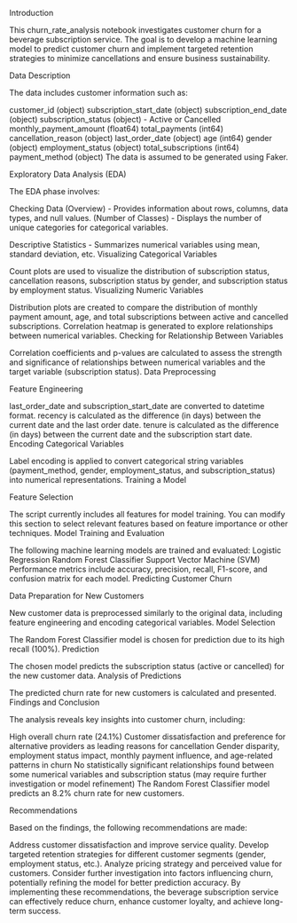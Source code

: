 Introduction

This churn_rate_analysis notebook investigates customer churn for a beverage subscription service. The goal is to develop a machine learning model to predict customer churn and implement targeted retention strategies to minimize cancellations and ensure business sustainability.

Data Description

The data includes customer information such as:

customer_id (object)
subscription_start_date (object)
subscription_end_date (object)
subscription_status (object) - Active or Cancelled
monthly_payment_amount (float64)
total_payments (int64)
cancellation_reason (object)
last_order_date (object)
age (int64)
gender (object)
employment_status (object)
total_subscriptions (int64)
payment_method (object)
The data is assumed to be generated using Faker.

Exploratory Data Analysis (EDA)

The EDA phase involves:

Checking Data
(Overview) - Provides information about rows, columns, data types, and null values.
(Number of Classes) - Displays the number of unique categories for categorical variables.

Descriptive Statistics - Summarizes numerical variables using mean, standard deviation, etc.
Visualizing Categorical Variables

Count plots are used to visualize the distribution of subscription status, cancellation reasons, subscription status by gender, and subscription status by employment status.
Visualizing Numeric Variables

Distribution plots are created to compare the distribution of monthly payment amount, age, and total subscriptions between active and cancelled subscriptions.
Correlation heatmap is generated to explore relationships between numerical variables.
Checking for Relationship Between Variables

Correlation coefficients and p-values are calculated to assess the strength and significance of relationships between numerical variables and the target variable (subscription status).
Data Preprocessing

Feature Engineering

last_order_date and subscription_start_date are converted to datetime format.
recency is calculated as the difference (in days) between the current date and the last order date.
tenure is calculated as the difference (in days) between the current date and the subscription start date.
Encoding Categorical Variables

Label encoding is applied to convert categorical string variables (payment_method, gender, employment_status, and subscription_status) into numerical representations.
Training a Model

Feature Selection

The script currently includes all features for model training. You can modify this section to select relevant features based on feature importance or other techniques.
Model Training and Evaluation

The following machine learning models are trained and evaluated:
Logistic Regression
Random Forest Classifier
Support Vector Machine (SVM)
Performance metrics include accuracy, precision, recall, F1-score, and confusion matrix for each model.
Predicting Customer Churn

Data Preparation for New Customers

New customer data is preprocessed similarly to the original data, including feature engineering and encoding categorical variables.
Model Selection

The Random Forest Classifier model is chosen for prediction due to its high recall (100%).
Prediction

The chosen model predicts the subscription status (active or cancelled) for the new customer data.
Analysis of Predictions

The predicted churn rate for new customers is calculated and presented.
Findings and Conclusion

The analysis reveals key insights into customer churn, including:

High overall churn rate (24.1%)
Customer dissatisfaction and preference for alternative providers as leading reasons for cancellation
Gender disparity, employment status impact, monthly payment influence, and age-related patterns in churn
No statistically significant relationships found between some numerical variables and subscription status (may require further investigation or model refinement)
The Random Forest Classifier model predicts an 8.2% churn rate for new customers.

Recommendations

Based on the findings, the following recommendations are made:

Address customer dissatisfaction and improve service quality.
Develop targeted retention strategies for different customer segments (gender, employment status, etc.).
Analyze pricing strategy and perceived value for customers.
Consider further investigation into factors influencing churn, potentially refining the model for better prediction accuracy.
By implementing these recommendations, the beverage subscription service can effectively reduce churn, enhance customer loyalty, and achieve long-term success.
